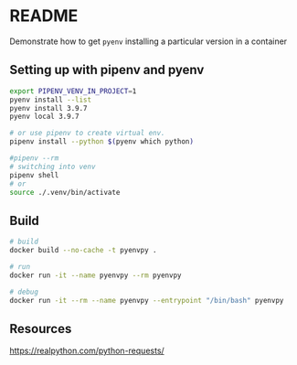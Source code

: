 # README

Demonstrate how to get `pyenv` installing a particular version in a container

## Setting up with pipenv and pyenv

```sh
export PIPENV_VENV_IN_PROJECT=1
pyenv install --list
pyenv install 3.9.7
pyenv local 3.9.7

# or use pipenv to create virtual env.  
pipenv install --python $(pyenv which python)        

#pipenv --rm
# switching into venv 
pipenv shell
# or
source ./.venv/bin/activate
```

## Build

```sh
# build
docker build --no-cache -t pyenvpy .

# run
docker run -it --name pyenvpy --rm pyenvpy   

# debug
docker run -it --rm --name pyenvpy --entrypoint "/bin/bash" pyenvpy
```

## Resources 

https://realpython.com/python-requests/